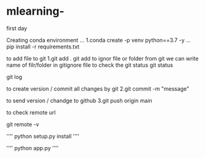 # mlearning-
first day


Creating conda environment
...
1.conda create -p venv python==3.7 -y
...
pip install -r requirements.txt

to add file to git
1.git add .
git add <file _name>
to ignor file or folder from git we can write name of filr/folder in gitignore file
to check the git status
git status


git log 
 
 to create version / commit all changes by git
2.git commit -m "message"

to send version / chandge to github
3.git push origin main

to check remote url

git remote -v


''''
python setup.py install
''''

''''
python app.py
''''
